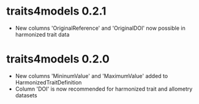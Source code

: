 # traits4models 0.2.1
* New columns 'OriginalReference' and 'OriginalDOI' now possible in harmonized trait data

# traits4models 0.2.0
* New columns 'MininumValue' and 'MaximumValue' added to HarmonizedTraitDefinition
* Column 'DOI' is now recommended for harmonized trait and allometry datasets
